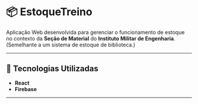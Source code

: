 # 📦 EstoqueTreino

Aplicação Web desenvolvida para gerenciar o funcionamento de estoque no contexto da **Seção de Material** do **Instituto Militar de Engenharia**.  
(Semelhante a um sistema de estoque de biblioteca.)

---

## 🚀 Tecnologias Utilizadas

- **React**
- **Firebase**

---





